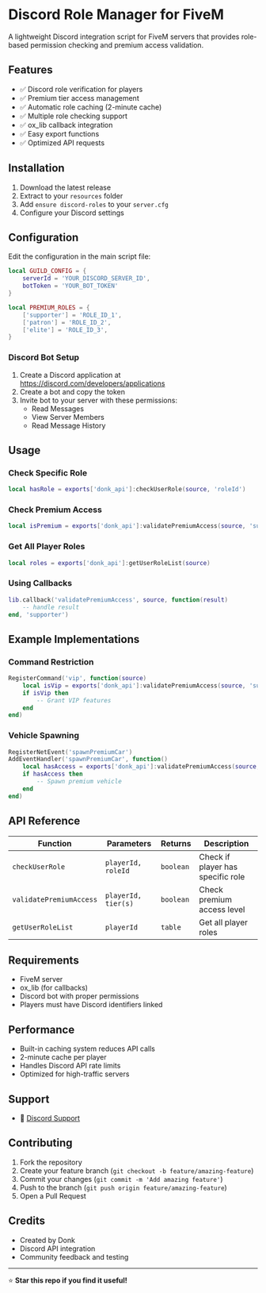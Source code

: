 # Discord Role Manager for FiveM

A lightweight Discord integration script for FiveM servers that provides role-based permission checking and premium access validation.

## Features

- ✅ Discord role verification for players
- ✅ Premium tier access management
- ✅ Automatic role caching (2-minute cache)
- ✅ Multiple role checking support
- ✅ ox_lib callback integration
- ✅ Easy export functions
- ✅ Optimized API requests

## Installation

1. Download the latest release
2. Extract to your `resources` folder
3. Add `ensure discord-roles` to your `server.cfg`
4. Configure your Discord settings

## Configuration

Edit the configuration in the main script file:

```lua
local GUILD_CONFIG = {
    serverId = 'YOUR_DISCORD_SERVER_ID',
    botToken = 'YOUR_BOT_TOKEN'
}

local PREMIUM_ROLES = {
    ['supporter'] = 'ROLE_ID_1',
    ['patron'] = 'ROLE_ID_2',
    ['elite'] = 'ROLE_ID_3',
}
```

### Discord Bot Setup

1. Create a Discord application at https://discord.com/developers/applications
2. Create a bot and copy the token
3. Invite bot to your server with these permissions:
   - Read Messages
   - View Server Members
   - Read Message History

## Usage

### Check Specific Role
```lua
local hasRole = exports['donk_api']:checkUserRole(source, 'roleId')
```

### Check Premium Access
```lua
local isPremium = exports['donk_api']:validatePremiumAccess(source, 'supporter')
```

### Get All Player Roles
```lua
local roles = exports['donk_api']:getUserRoleList(source)
```

### Using Callbacks
```lua
lib.callback('validatePremiumAccess', source, function(result)
    -- handle result
end, 'supporter')
```

## Example Implementations

### Command Restriction
```lua
RegisterCommand('vip', function(source)
    local isVip = exports['donk_api']:validatePremiumAccess(source, 'supporter')
    if isVip then
        -- Grant VIP features
    end
end)
```

### Vehicle Spawning
```lua
RegisterNetEvent('spawnPremiumCar')
AddEventHandler('spawnPremiumCar', function()
    local hasAccess = exports['donk_api']:validatePremiumAccess(source, 'elite')
    if hasAccess then
        -- Spawn premium vehicle
    end
end)
```

## API Reference

| Function | Parameters | Returns | Description |
|----------|------------|---------|-------------|
| `checkUserRole` | `playerId, roleId` | `boolean` | Check if player has specific role |
| `validatePremiumAccess` | `playerId, tier(s)` | `boolean` | Check premium access level |
| `getUserRoleList` | `playerId` | `table` | Get all player roles |

## Requirements

- FiveM server
- ox_lib (for callbacks)
- Discord bot with proper permissions
- Players must have Discord identifiers linked

## Performance

- Built-in caching system reduces API calls
- 2-minute cache per player
- Handles Discord API rate limits
- Optimized for high-traffic servers

## Support
- 💬 [Discord Support](https://discord.gg/donkdev)

## Contributing

1. Fork the repository
2. Create your feature branch (`git checkout -b feature/amazing-feature`)
3. Commit your changes (`git commit -m 'Add amazing feature'`)
4. Push to the branch (`git push origin feature/amazing-feature`)
5. Open a Pull Request

## Credits

- Created by Donk
- Discord API integration
- Community feedback and testing

---

⭐ **Star this repo if you find it useful!**
